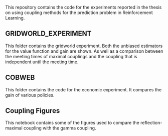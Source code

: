 This repository contains the code for the experiments reported in the thesis on using coupling methods for the prediction problem in Reinforcement Learning. 

## GRIDWORLD_EXPERIMENT

This folder contains the gridworld experiment. Both the unbiased estimators for the value function and gain are shown. As well as a comparison between the meeting times of maximal couplings and the coupling that is independent until the meeting time. 

## COBWEB

This folder contains the code for the economic experiment. It compares the gain of various policies. 

## Coupling Figures

This notebook contains some of the figures used to compare the reflection-maximal coupling with the gamma coupling. 
